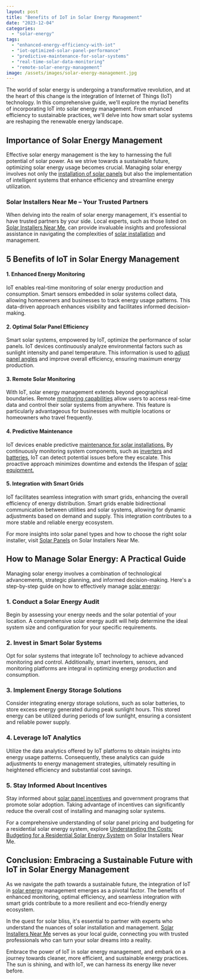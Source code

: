```yaml
---
layout: post
title: "Benefits of IoT in Solar Energy Management"
date: "2023-12-04"
categories: 
  - "solar-energy"
tags: 
  - "enhanced-energy-efficiency-with-iot"
  - "iot-optimized-solar-panel-performance"
  - "predictive-maintenance-for-solar-systems"
  - "real-time-solar-data-monitoring"
  - "remote-solar-energy-management"
image: /assets/images/solar-energy-management.jpg
---
```


The world of solar energy is undergoing a transformative revolution, and at the heart of this change is the integration of Internet of Things (IoT) technology. In this comprehensive guide, we'll explore the myriad benefits of incorporating IoT into solar energy management. From enhanced efficiency to sustainable practices, we'll delve into how smart solar systems are reshaping the renewable energy landscape.

## Importance of Solar Energy Management

Effective solar energy management is the key to harnessing the full potential of solar power. As we strive towards a sustainable future, optimizing solar energy usage becomes crucial. Managing solar energy involves not only the [installation of solar panels](/solar-panel-installation-step-by-step-guide/) but also the implementation of intelligent systems that enhance efficiency and streamline energy utilization.

### Solar Installers Near Me – Your Trusted Partners

When delving into the realm of solar energy management, it's essential to have trusted partners by your side. Local experts, such as those listed on [Solar Installers Near Me](/), can provide invaluable insights and professional assistance in navigating the complexities of [solar installation](/professional-solar-installers/) and management.

## 5 Benefits of IoT in Solar Energy Management

#### 1\. Enhanced Energy Monitoring

IoT enables real-time monitoring of solar energy production and consumption. Smart sensors embedded in solar systems collect data, allowing homeowners and businesses to track energy usage patterns. This data-driven approach enhances visibility and facilitates informed decision-making.

#### 2\. Optimal Solar Panel Efficiency

Smart solar systems, empowered by IoT, optimize the performance of solar panels. IoT devices continuously analyze environmental factors such as sunlight intensity and panel temperature. This information is used to [adjust panel angles](/optimal-solar-angle/) and improve overall efficiency, ensuring maximum energy production.

#### 3\. Remote Solar Monitoring

With IoT, solar energy management extends beyond geographical boundaries. Remote [monitoring capabilities](/solar-panels-monitoring-apps/) allow users to access real-time data and control their solar systems from anywhere. This feature is particularly advantageous for businesses with multiple locations or homeowners who travel frequently.

#### 4\. Predictive Maintenance

IoT devices enable predictive [maintenance for solar installations.](/the-importance-of-professional-solar-panel-cleaning/) By continuously monitoring system components, such as [inverters](/types-of-solar-inverters-choosing-the-right-one-for-your-pv-system/) and [batteries](/types-of-solar-batteries-understanding-the-power/), IoT can detect potential issues before they escalate. This proactive approach minimizes downtime and extends the lifespan of [solar equipment.](/solar-equipment-placement/)

#### 5\. Integration with Smart Grids

IoT facilitates seamless integration with smart grids, enhancing the overall efficiency of energy distribution. Smart grids enable bidirectional communication between utilities and solar systems, allowing for dynamic adjustments based on demand and supply. This integration contributes to a more stable and reliable energy ecosystem.

For more insights into solar panel types and how to choose the right solar installer, visit [Solar Panels](/solar-panel-types/) on Solar Installers Near Me.

## How to Manage Solar Energy: A Practical Guide

Managing solar energy involves a combination of technological advancements, strategic planning, and informed decision-making. Here's a step-by-step guide on how to effectively manage [solar energy](/understanding-solar-panel-energy/):

### 1\. Conduct a Solar Energy Audit

Begin by assessing your energy needs and the solar potential of your location. A comprehensive solar energy audit will help determine the ideal system size and configuration for your specific requirements.

### 2\. Invest in Smart Solar Systems

Opt for solar systems that integrate IoT technology to achieve advanced monitoring and control. Additionally, smart inverters, sensors, and monitoring platforms are integral in optimizing energy production and consumption.

### 3\. Implement Energy Storage Solutions

Consider integrating energy storage solutions, such as solar batteries, to store excess energy generated during peak sunlight hours. This stored energy can be utilized during periods of low sunlight, ensuring a consistent and reliable power supply.

### 4\. Leverage IoT Analytics

Utilize the data analytics offered by IoT platforms to obtain insights into energy usage patterns. Consequently, these analytics can guide adjustments to energy management strategies, ultimately resulting in heightened efficiency and substantial cost savings.

### 5\. Stay Informed About Incentives

Stay informed about [solar panel incentives](/solar-panel-incentives/) and government programs that promote solar adoption. Taking advantage of incentives can significantly reduce the overall cost of installing and managing solar systems.

For a comprehensive understanding of solar panel pricing and budgeting for a residential solar energy system, explore [Understanding the Costs: Budgeting for a Residential Solar Energy System](/understanding-the-costs-budgeting-for-a-residential-solar-energy-system/) on Solar Installers Near Me.

## Conclusion: Embracing a Sustainable Future with IoT in Solar Energy Management

As we navigate the path towards a sustainable future, the integration of IoT in [solar energy](/why-solar-energy-is-the-best-alternative/) management emerges as a pivotal factor. The benefits of enhanced monitoring, optimal efficiency, and seamless integration with smart grids contribute to a more resilient and eco-friendly energy ecosystem.

In the quest for solar bliss, it's essential to partner with experts who understand the nuances of solar installation and management. [Solar Installers Near Me](/) serves as your local guide, connecting you with trusted professionals who can turn your solar dreams into a reality.

Embrace the power of IoT in solar energy management, and embark on a journey towards cleaner, more efficient, and sustainable energy practices. The sun is shining, and with IoT, we can harness its energy like never before.
